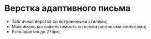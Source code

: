 <h1>Верстка адаптивного письма</h1>
<ul>
  <li>Табличная верстка со встроенными стилями;</li>
  <li>Максимальная совместимость со всеми почтовыми клиентами;</li>
  <li>Есть адаптив до 275px;</li>
</ul>

